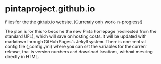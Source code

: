 pintaproject.github.io
======================

Files for the the github.io website. (Currently only work-in-progress!)

The plan is for this to become the new Pinta homepage (redirected from the standard URL), which will save on hosting costs.
It will be updated with markdown through GitHub Pages's Jekyll system. There is one central config file (_config.yml) where you can set the variables for the current release, that is version numbers and download locations, without messing directly in HTML.

